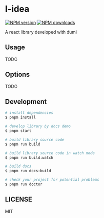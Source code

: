 # l-idea

[![NPM version](https://img.shields.io/npm/v/l-idea.svg?style=flat)](https://npmjs.org/package/l-idea)
[![NPM downloads](http://img.shields.io/npm/dm/l-idea.svg?style=flat)](https://npmjs.org/package/l-idea)

A react library developed with dumi

## Usage

TODO

## Options

TODO

## Development

```bash
# install dependencies
$ pnpm install

# develop library by docs demo
$ pnpm start

# build library source code
$ pnpm run build

# build library source code in watch mode
$ pnpm run build:watch

# build docs
$ pnpm run docs:build

# check your project for potential problems
$ pnpm run doctor
```

## LICENSE

MIT
